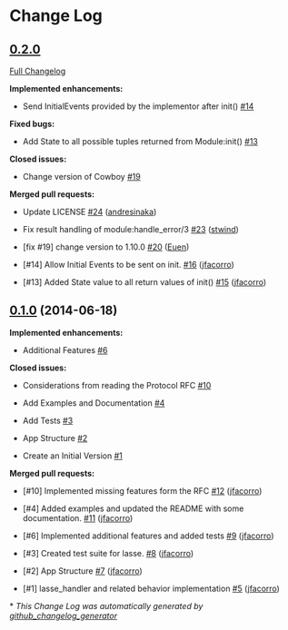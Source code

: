 # Change Log

## [0.2.0](https://github.com/inaka/lasse/tree/0.2.0)

[Full Changelog](https://github.com/inaka/lasse/compare/0.1.0...0.2.0)

**Implemented enhancements:**

- Send InitialEvents provided by the implementor after init\(\) [\#14](https://github.com/inaka/lasse/issues/14)

**Fixed bugs:**

- Add State to all possible tuples returned from Module:init\(\) [\#13](https://github.com/inaka/lasse/issues/13)

**Closed issues:**

- Change version of Cowboy [\#19](https://github.com/inaka/lasse/issues/19)

**Merged pull requests:**

- Update LICENSE [\#24](https://github.com/inaka/lasse/pull/24) ([andresinaka](https://github.com/andresinaka))

- Fix result handling of module:handle\_error/3 [\#23](https://github.com/inaka/lasse/pull/23) ([stwind](https://github.com/stwind))

- \[fix \#19\] change version to 1.10.0 [\#20](https://github.com/inaka/lasse/pull/20) ([Euen](https://github.com/Euen))

- \[\#14\] Allow Initial Events to be sent on init.  [\#16](https://github.com/inaka/lasse/pull/16) ([jfacorro](https://github.com/jfacorro))

- \[\#13\] Added State value to all return values of init\(\) [\#15](https://github.com/inaka/lasse/pull/15) ([jfacorro](https://github.com/jfacorro))

## [0.1.0](https://github.com/inaka/lasse/tree/0.1.0) (2014-06-18)

**Implemented enhancements:**

- Additional Features [\#6](https://github.com/inaka/lasse/issues/6)

**Closed issues:**

- Considerations from reading the Protocol RFC [\#10](https://github.com/inaka/lasse/issues/10)

- Add Examples and Documentation [\#4](https://github.com/inaka/lasse/issues/4)

- Add Tests [\#3](https://github.com/inaka/lasse/issues/3)

- App Structure [\#2](https://github.com/inaka/lasse/issues/2)

- Create an Initial Version [\#1](https://github.com/inaka/lasse/issues/1)

**Merged pull requests:**

- \[\#10\] Implemented missing features form the RFC [\#12](https://github.com/inaka/lasse/pull/12) ([jfacorro](https://github.com/jfacorro))

- \[\#4\] Added examples and updated the README with some documentation. [\#11](https://github.com/inaka/lasse/pull/11) ([jfacorro](https://github.com/jfacorro))

- \[\#6\] Implemented additional features and added tests [\#9](https://github.com/inaka/lasse/pull/9) ([jfacorro](https://github.com/jfacorro))

- \[\#3\] Created test suite for lasse. [\#8](https://github.com/inaka/lasse/pull/8) ([jfacorro](https://github.com/jfacorro))

- \[\#2\] App Structure [\#7](https://github.com/inaka/lasse/pull/7) ([jfacorro](https://github.com/jfacorro))

- \[\#1\] lasse\_handler and related behavior implementation [\#5](https://github.com/inaka/lasse/pull/5) ([jfacorro](https://github.com/jfacorro))



\* *This Change Log was automatically generated by [github_changelog_generator](https://github.com/skywinder/Github-Changelog-Generator)*